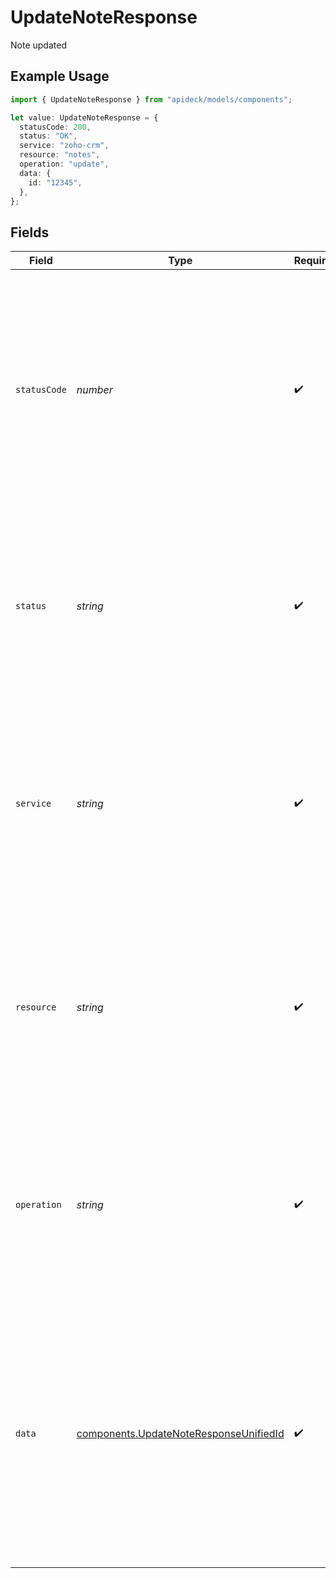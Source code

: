 # UpdateNoteResponse

Note updated

## Example Usage

```typescript
import { UpdateNoteResponse } from "apideck/models/components";

let value: UpdateNoteResponse = {
  statusCode: 200,
  status: "OK",
  service: "zoho-crm",
  resource: "notes",
  operation: "update",
  data: {
    id: "12345",
  },
};
```

## Fields

| Field                                                                                                                                                                                                                                                                                                    | Type                                                                                                                                                                                                                                                                                                     | Required                                                                                                                                                                                                                                                                                                 | Description                                                                                                                                                                                                                                                                                              | Example                                                                                                                                                                                                                                                                                                  |
| -------------------------------------------------------------------------------------------------------------------------------------------------------------------------------------------------------------------------------------------------------------------------------------------------------- | -------------------------------------------------------------------------------------------------------------------------------------------------------------------------------------------------------------------------------------------------------------------------------------------------------- | -------------------------------------------------------------------------------------------------------------------------------------------------------------------------------------------------------------------------------------------------------------------------------------------------------- | -------------------------------------------------------------------------------------------------------------------------------------------------------------------------------------------------------------------------------------------------------------------------------------------------------- | -------------------------------------------------------------------------------------------------------------------------------------------------------------------------------------------------------------------------------------------------------------------------------------------------------- |
| `statusCode`                                                                                                                                                                                                                                                                                             | *number*                                                                                                                                                                                                                                                                                                 | :heavy_check_mark:                                                                                                                                                                                                                                                                                       | The HTTP response status code returned by the server, indicating the result of the PATCH request to update a note. A status code of 200 signifies that the note was successfully updated. This integer value helps in programmatically determining the outcome of the operation.                         | 200                                                                                                                                                                                                                                                                                                      |
| `status`                                                                                                                                                                                                                                                                                                 | *string*                                                                                                                                                                                                                                                                                                 | :heavy_check_mark:                                                                                                                                                                                                                                                                                       | A textual representation of the HTTP response status, such as 'OK' for a successful update. This string provides a human-readable confirmation of the operation's result, complementing the numeric status code.                                                                                         | OK                                                                                                                                                                                                                                                                                                       |
| `service`                                                                                                                                                                                                                                                                                                | *string*                                                                                                                                                                                                                                                                                                 | :heavy_check_mark:                                                                                                                                                                                                                                                                                       | The unique Apideck identifier for the service provider involved in the note update operation. This string helps in identifying which service integration was used during the request, especially useful in multi-service environments.                                                                   | zoho-crm                                                                                                                                                                                                                                                                                                 |
| `resource`                                                                                                                                                                                                                                                                                               | *string*                                                                                                                                                                                                                                                                                                 | :heavy_check_mark:                                                                                                                                                                                                                                                                                       | The name of the unified API resource that was targeted by the operation, in this case, a 'note'. This string indicates the type of resource that was updated, providing context about the operation's focus within the CRM system.                                                                       | notes                                                                                                                                                                                                                                                                                                    |
| `operation`                                                                                                                                                                                                                                                                                              | *string*                                                                                                                                                                                                                                                                                                 | :heavy_check_mark:                                                                                                                                                                                                                                                                                       | The specific operation performed, which in this context is 'update'. This string confirms the type of action executed on the resource, ensuring clarity about the nature of the request processed by the API.                                                                                            | update                                                                                                                                                                                                                                                                                                   |
| `data`                                                                                                                                                                                                                                                                                                   | [components.UpdateNoteResponseUnifiedId](../../models/components/updatenoteresponseunifiedid.md)                                                                                                                                                                                                         | :heavy_check_mark:                                                                                                                                                                                                                                                                                       | This object contains the details of the note that was updated in the CRM. It includes all relevant information about the note, such as its unique identifier and any other updated fields. This object serves as the main container for the response data, confirming the successful update of the note. |                                                                                                                                                                                                                                                                                                          |